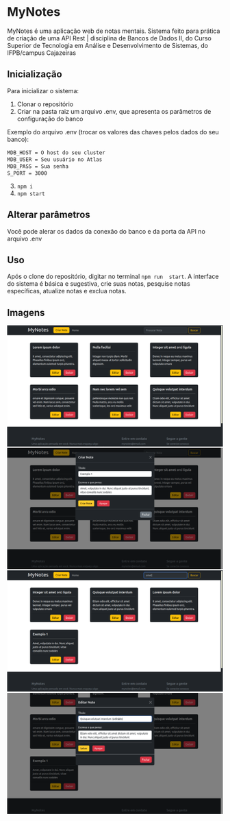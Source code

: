 # MyNotes

MyNotes é uma aplicação web de notas mentais. Sistema feito para prática de criação de uma API Rest | disciplina de Bancos de Dados II, do Curso Superior de Tecnologia em Análise e Desenvolvimento de Sistemas, do IFPB/campus Cajazeiras

## Inicialização
Para inicializar o sistema:
1. Clonar o repositório
2. Criar na pasta raiz um arquivo .env, que apresenta os parâmetros de configuração do banco

Exemplo do arquivo .env (trocar os valores das chaves pelos dados do seu banco):
```
MDB_HOST = O host do seu cluster
MDB_USER = Seu usuário no Atlas
MDB_PASS = Sua senha
S_PORT = 3000
```

3. ```npm i```
4. ```npm start```

## Alterar parâmetros
Você pode alerar os dados da conexão do banco e da porta da API no arquivo .env

## Uso
Após o clone do repositório, digitar no terminal ```npm run  start```. A interface do sistema é básica e sugestiva, crie suas notas, pesquise notas específicas, atualize notas e exclua notas.

## Imagens

![](imgs/mynotes1.png)
![](imgs/mynotes2.png)
![](imgs/mynotes3.png)
![](imgs/mynotes4.png)